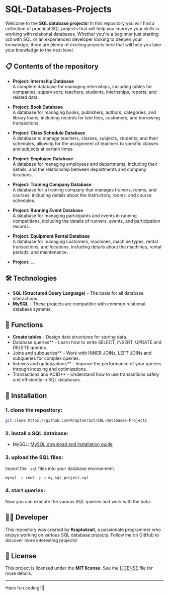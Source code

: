 
# SQL-Databases-Projects

Welcome to the **SQL database projects**! In this repository you will find a collection of practical SQL projects that will help you improve your skills in working with relational databases. Whether you're a beginner just starting out with SQL or an experienced developer looking to deepen your knowledge, there are plenty of exciting projects here that will help you take your knowledge to the next level.

## 📋 Contents of the repository

- **Project: Internship Database**  
A complete database for managing internships, including tables for companies, supervisors, teachers, students, internships, reports, and related data.

- **Project: Book Database**  
  A database for managing books, publishers, authors, categories, and library loans, including records for late fees, customers, and borrowing transactions.

- **Project: Class Schedule Database**  
  A database to manage teachers, classes, subjects, students, and their schedules, allowing for the assignment of teachers to specific classes and subjects at certain times.

- **Project: Employee Database**  
  A database for managing employees and departments, including their details, and the relationship between departments and company locations.

- **Project: Training Company Database**  
  A database for a training company that manages trainers, rooms, and courses, including details about the instructors, rooms, and course schedules.

- **Project: Running Event Database**  
  A database for managing participants and events in running competitions, including the details of runners, events, and participation records.

- **Project: Equipment Rental Database**  
  A database for managing customers, machines, machine types, rental transactions, and locations, including details about the machines, rental periods, and maintenance.
- **Project: ...**  

## 🛠️ Technologies

- **SQL (Structured Query Language)** - The basis for all database interactions.
- **MySQL** - These projects are compatible with common relational database systems.

## 🚀 Functions

- **Create tables** - Design data structures for storing data.
- Database queries** - Learn how to write SELECT, INSERT, UPDATE and DELETE queries.
- Joins and subqueries** - Work with INNER JOINs, LEFT JOINs and subqueries for complex queries.
- Indexes and optimizations** - Improve the performance of your queries through indexing and optimizations.
- Transactions and ACID** - Understand how to use transactions safely and efficiently in SQL databases.

## 🔧 Installation

### 1. clone the repository:

```bash
git clone https://github.com/Kraptukrait/SQL-Databases-Projects
```

### 2. install a SQL database:

- MySQL: [MySQL download and installation guide](https://dev.mysql.com/downloads/)


### 3. upload the SQL files:

Import the `.sql` files into your database environment.

```bash
mysql -u root -p < my_sql_project.sql
```

### 4. start queries:

Now you can execute the various SQL queries and work with the data.

## 👨‍💻 Developer

This repository was created by **Kraptukrait**, a passionate programmer who enjoys working on various SQL database projects. Follow me on GitHub to discover more interesting projects!

## 📢 License

This project is licensed under the **MIT license**. See the [LICENSE](LICENSE) file for more details.

---

Have fun coding! 🚀

